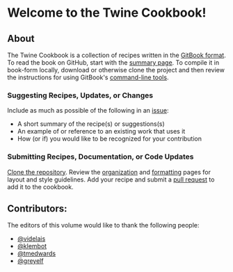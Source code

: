 # Welcome to the Twine Cookbook!

## About

The Twine Cookbook is a collection of recipes written in the [GitBook format](https://github.com/GitbookIO/gitbook). To read the book on GitHub, start with the [summary page](Summary.md). To compile it in book-form locally, download or otherwise clone the project and then review the instructions for using GitBook's [command-line tools](https://github.com/GitbookIO/gitbook/blob/master/docs/setup.md).

### Suggesting Recipes, Updates, or Changes
Include as much as possible of the following in an [issue](https://github.com/iftechfoundation/twine-cookbook/issues):
* A short summary of the recipe(s) or suggestions(s)
* An example of or reference to an existing work that uses it
* How (or if) you would like to be recognized for your contribution

### Submitting Recipes, Documentation, or Code Updates
[Clone the repository](https://help.github.com/articles/cloning-a-repository/). Review the [organization](organization.md) and [formatting](formatting.md) pages for layout and style guidelines. Add your recipe and submit a [pull request](https://github.com/iftechfoundation/twine-cookbook/pulls) to add it to the cookbook.

## Contributors:
The editors of this volume would like to thank the following people:
* [@videlais](https://github.com/videlais)
* [@klembot](https://github.com/klembot)
* [@tmedwards](https://github.com/tmedwards)
* [@greyelf](https://github.com/greyelf)

